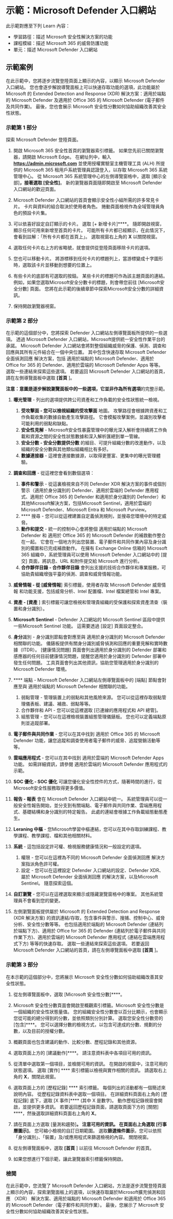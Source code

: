 <!---
---
示範：標題：「Microsoft Defender 入口網站」課程模組：「學習路徑：描述Microsoft安全性解決方案的功能;課程模組 4：描述 Microsoft 365 的威脅防護功能;單元 7：描述 Microsoft Defender 入口網站'
---
--->

# 示範：Microsoft Defender 入口網站

此示範對應至下列 Learn 內容：

- 學習路徑：描述 Microsoft 安全性解決方案的功能
- 課程模組：描述 Microsoft 365 的威脅防護功能
- 單元：描述 Microsoft Defender 入口網站

## 示範案例

在此示範中，您將逐步流覽登陸頁面上顯示的內容，以顯示 Microsoft Defender 入口網站。 您也會逐步解說導覽面板上可以快速存取功能的選項，此功能屬於 Microsoft 的 Extended Detection and Response (XDR) 解決方案：適用於端點的 Microsoft Defender 及適用於 Office 365 的 Microsoft Defender (電子郵件及共同作業)。  最後，您也會展示 Microsoft 安全性分數如何協助組織改善其安全性狀態。

### 示範第 1 部分

探索 Microsoft Defender 登陸頁面。

1. 開啟 Microsoft 365 安全性首頁的瀏覽器索引標籤。  如果您先前已關閉瀏覽器，請開啟 Microsoft Edge。 在網址列中，輸入 **https://admin.microsoft.com** 並使用授權實驗室主機管理工具 (ALH) 所提供的 Microsoft 365 租用戶系統管理員認證登入，以存取 Microsoft 365 系統管理中心。 從 Microsoft 365 系統管理中心的左側導覽窗格中，選取 [顯示全部]****，接著選取 [安全性]****。  新的瀏覽器頁面隨即開啟至 Microsoft Defender 入口網站的歡迎頁面。  

1. Microsoft Defender 入口網站的首頁會顯示安全性小組所需的許多常見卡片。 卡片與資料的組合取決於使用者角色。 捲動頁面檢視作為全域管理員角色的預設卡片集。

1. 可以依喜好設定自訂顯示的卡片。  選取 [+ 新增卡片]****。 隨即開啟視窗，顯示任何可用來新增至首頁的卡片。  可能所有卡片都已經顯示，在此情況下，會看到註解：「所有卡片都在首頁上」。 選取視窗右上角的 **X** 以關閉視窗。

1. 選取任何卡片右上方的省略號，就會提供從登陸頁面移除卡片的選項。  

1. 您也可以移動卡片。 將游標移到任何卡片的標題列上，當游標變成十字圖形時，選取該卡片並移動到想要的位置上。  

1. 有些卡片的底部有可選取的按鈕。 某些卡片的標題可作為該主題頁面的連結。  例如，如果您選取Microsoft安全分數卡的標題，則會帶您前往 [Microsoft安全分數] 頁面。  您將在此示範的後續章節中探索Microsoft安全分數的詳細資訊。

1. 保持開啟瀏覽器視窗。

### 示範第 2 部分

在示範的這個部分中，您將探索 Defender 入口網站左側導覽面板所提供的一些選項。  透過 Microsoft Defender 入口網站，Microsoft提供統一安全性作業平台的承諾。 Microsoft Defender 入口網站會將對整個組織威脅的保護、偵測、調查和回應與其所有元件結合在一個中央位置。 其中包含快速存取 Microsoft Defender 全面偵測回應 解決方案，包括 適用於端點的 Microsoft Defender、適用於 Office for 365 的 Defender、適用於雲端的 Microsoft Defender Apps 等等。  選取一些連結來探索這些選項。   若要返回 Microsoft Defender 入口網站的首頁，請在左側導覽面板中選取 **[首頁** ]。

**注意：意圖是逐步解說瀏覽面板中的一些選項，它並非作為所有選項**的完整示範。

1. **曝光管理** - 列出的選項提供跨公司資產和工作負載的安全性狀態統一檢視。
    1. **受攻擊面 - 您可以檢視組織的受攻擊面** 地圖。 攻擊路徑會根據跨資產和工作負載收集的數據自動產生攻擊路徑。 它會模擬攻擊案例，並識別攻擊者可能利用的弱點和缺點。
    1. **安全性見解** - Microsoft安全性暴露管理中的曝光深入解析會持續將工作負載和資源之間的安全性狀態數據和深入解析匯總到單一管線。
    1. **安全分數 - 安全分數提供分數** 的細目、可提升組織分數的改進動作，以及組織的安全分數與其他類似組織相比有多好。
    1. **數據連接器** - 這裡會連接數據源，以取得更豐富、更集中的曝光管理體驗。
1. **調查和回應** - 從這裡您會看到數個選項：
    1. **事件和警示** - 從這裏檢視來自不同 Defender XDR 解決方案的事件或個別警示（適用於身分識別的 Defender、適用於雲端的 Defender 應用程式、適用於 Office 365 的 Defender 和適用於身分識別的 Defender）和其他Microsoft解決方案，包括Microsoft Sentinel，適用於雲端的 Microsoft Defender、Microsoft Entra 和 Microsoft Purview。
    1. **** 搜尋 - 您可以從這裡建置自定義偵測規則，並搜尋您環境中的特定威脅。
    1. **動作和提交** - 統一的控制中心會將整個 適用於端點的 Microsoft Defender 和 適用於 Office 365 的 Microsoft Defender 的補救動作整合在一起。 它會在一個地方列出您裝置、電子郵件和共同作業內容及身分識別的擱置和已完成補救動作。 在擁有 Exchange Online 信箱的 Microsoft 365 組織中，系統管理員可以使用 Microsoft Defender 入口網站中的 [提交] 頁面，將訊息、URL 和附件提交給 Microsoft 進行分析。
    1. **合作夥伴目錄 - 合作夥伴目錄** 會列出支援的技術合作夥伴和專業服務，可協助貴組織增強平臺的偵測、調查和威脅情報功能。
1. **威脅情報 - 從 [威脅情報**] 索引標籤，使用者存取 Microsoft Defender 威脅情報 和功能支援，包括威脅分析、Intel 配置檔、Intel 檔案總管和 Intel 專案。
1. **資產 - [資產** ] 索引標籤可讓您檢視和管理貴組織的受保護和探索資產清查（裝置和身分識別）。
1. **Microsoft Sentinel** - Defender 入口網站的 Microsoft Sentinel 區段中提供一些Microsoft Sentinel 功能。  這需要透過 [設定] 頁面設定整合。
1. **身分**識別 - 身分識別節點會對應至與 適用於身分識別的 Microsoft Defender 相關聯的功能。 儀錶板提供有關身分識別威脅偵測和回應的重要見解和實時數據（ITDR）。 [健康情況問題] 頁面會列出適用於身分識別的 Defender 部署和感應器的任何目前健康情況問題，提醒您適用於身分識別的 Defender 部署中發生任何問題。 工具頁面會列出其他資訊，協助您管理適用於身分識別的 Microsoft Defender 環境。
1. **** 端點 - Microsoft Defender 入口網站左側導覽面板中的 [端點] 節點會對應至與 適用於端點的 Microsoft Defender 相關聯的功能。
    1. 弱點管理 - 管理裝置上的弱點和其他風險來源。 您可以從這裡存取弱點管理儀表板、建議、補救、弱點等等。
    1. 合作夥伴和 API - 您可以從這裡選取 [已連線的應用程式和 API 總管]。
    1. 組態管理 - 您可以在這裡檢視裝置組態管理儀錶板。  您也可以定義端點原則並追蹤部署。
1. **電子郵件與共同作業** - 您可以在其中找到 適用於 Office 365 的 Microsoft Defender 功能，讓您追蹤和調查使用者電子郵件的威脅、追蹤營銷活動等等。
1. **雲端應用程式** - 您可以在其中找到 適用於雲端的 Microsoft Defender Apps 功能。 如需詳細資訊，請參閱 適用於雲端的 Microsoft Defender 應用程式的示範。
1. **SOC 優化 - SOC 優化** 可讓您優化安全性控件的方式，隨著時間的進行，從Microsoft安全性服務取得更多價值。
1. **報告 - 報表** 會在 Microsoft Defender 入口網站中統一。 系統管理員可以從一般安全性報告開始，並分支到有關端點、電子郵件與共同作業、雲端應用程式、基礎結構和身分識別的特定報告。 此處的連結會根據工作負載組態動態產生。
1. **Leraning 中樞** - 您Microsoft學習中樞連結，您可以在其中存取訓練課程、教學課程、教學課程、檔和其他相關材料。
1. **系統** - 這包括設定許可權、檢視服務健康情況和一般設定的選項。
    1. 權限 - 您可以在這裡為不同的 Microsoft Defender 全面偵測回應 解決方案指派角色許可權。
    1. 設定 - 您可以在這裡設定 Defender 入口網站的設定、Defender XDR、屬於 Microsoft Defender 全面偵測回應 的解決方案，以及Microsoft Sentinel。  隨意探索這個。
1. **自訂瀏覽** - 您可以在這裡選取來顯示或隱藏瀏覽窗格中的專案。 其他系統管理員不會看到您的變更。

1. 左側瀏覽面板提供屬於 Microsoft 的 Extended Detection and Response (XDR 解決方案) 的資訊連結/存取，包含事件與警示、搜捕、控制中心、威脅分析、安全性分數等等。  也包括適用於端點的 Microsoft Defender (連結列於端點下方)、適用於 Office for 365 的 Defender (連結列於電子郵件與共同作業下方)、適用於雲端的 Microsoft Defender 應用程式 (連結在雲端應用程式下方) 等等的快速存取。  選取一些連結來探索這些選項。   若要返回 Microsoft Defender 入口網站的首頁，請在左側導覽面板中選取 **[首頁** ]。

### 示範第 3 部分

在本示範的這個部分中，您將展示 Microsoft 安全性分數如何協助組織改善其安全性狀態。

1. 從左側導覽面板中，選取 [Microsoft 安全性分數]****。

1. Microsoft 安全性分數頁面會開啟至概觀索引標籤。Microsoft 安全性分數是一個組織的安全性狀態量值。 您的組織安全性分數會以百分比顯示，也會顯示您從可能的總分得到的分數，並依照類別分別計算。 選取您安全性分數旁的 [包含]****。 您可以選擇分數的檢視方式，以包含可達成的分數、規劃的分數，以及目前的授權分數。

1. 概觀頁面也包含建議的動作、比較分數、歷程記錄和其他資源。

1. 選取頁面上方的 [建議動作]****。  請注意資料表中各項目可用的資訊。  

1. 從清單中選取第一個項目，並檢閱可用的資訊。 在開啟的視窗中，注意可用的狀態選項。 選取 [實作] **** 索引標籤以檢視與實作相關的資訊。 請選取右上角的 **X**，關閉此視窗。

1. 選取頁面上方的 [歷程記錄] **** 索引標籤。  每個列出的活動都有一個簡述來說明內容。  從歷程記錄資料表中選取一個項目。  在詳細資料頁面右上角的 [歷程記錄] 底下，選取 [X 事件]**** (其中 X 是數字)。  動作歷程記錄視窗會開啟，並提供更多資訊。  若要返回歷程記錄頁面，請選取頁面下方的 [關閉] ****，然後選取詳細資料頁面右上角的 **X**。

1. 請在頁面上方選取 [量測和趨勢]****。  注意可用的資訊。  在頁面右上角選取 [行事曆圖示]****。  您可縮小檢視的自訂日期範圍。  選取**篩選條件圖示**，您可以依照「身分識別」、「裝置」及/或應用程式來篩選檢視的內容。  關閉視窗。

1. 從左側導覽面板中，選取 **[首頁** ] 以前往 Microsoft Defender 的首頁。

1. 如果您想進行下個示範，讓此瀏覽器索引標籤保持開啟。

### 檢閱

在此示範中，您流覽了 Microsoft Defender 入口網站，方法是逐步流覽登陸頁面上顯示的內容，探索瀏覽面板上的選項，以快速存取屬於Microsoft擴充偵測和回應 （XDR） 解決方案、適用於端點的 Microsoft Defender 和適用於 Office 365 的 Microsoft Defender（電子郵件和共同作業）。  最後，您展示了 Microsoft 安全性分數如何協助組織改善其安全性狀態。
